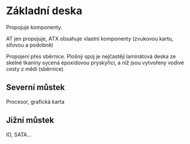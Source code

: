 # Základní deska
Propojuje komponenty.

AT jen propojuje,
ATX obsahuje vlastní komponenty (zvukovou kartu, síťovou a podobně)

Propojení přes sběrnice.
Plošný spoj je nejčastěji laminátová deska ze skelné tkaniny sycená epoxidovou pryskyřicí, a níž jsou vytvořeny vodivé cesty z mědi (sběrnice)

## Severní můstek
Procesor, grafická karta
## Jižní můstek
IO, SATA...